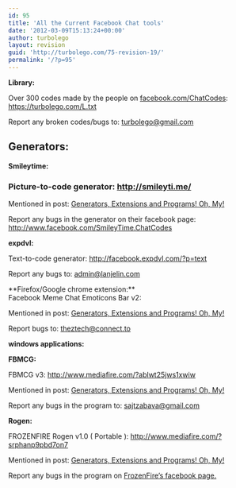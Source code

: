 ```yaml
---
id: 95
title: 'All the Current Facebook Chat tools'
date: '2012-03-09T15:13:24+00:00'
author: turbolego
layout: revision
guid: 'http://turbolego.com/75-revision-19/'
permalink: '/?p=95'
---
```


**Library:**

Over 300 codes made by the people on [facebook.com/ChatCodes](http://facebook.com/ChatCodes): <https://turbolego.com/L.txt>

Report any broken codes/bugs to: <turbolego@gmail.com>

## Generators:

**Smileytime:**

### Picture-to-code generator: <http://smileyti.me/>  
Mentioned in post: [Generators, Extensions and Programs! Oh, My!](https://turbolego.com/generators-extensions-and-programs-oh-my/ "Permalink to Generators, Extensions and Programs! Oh, My!")

Report any bugs in the generator on their facebook page:  
<http://www.facebook.com/SmileyTime.ChatCodes>

**expdvl:**

Text-to-code generator: <http://facebook.expdvl.com/?p=text>

Report any bugs to: [admin@lanjelin.com](mailto:admin@lanjelin.com?subject=fbrep)

<div></div><div>**Firefox/Google chrome extension:**</div><div>Facebook Meme Chat Emoticons Bar v2: <http://userscripts.org/scripts/show/122827>

Mentioned in post: [Generators, Extensions and Programs! Oh, My!](https://turbolego.com/generators-extensions-and-programs-oh-my/ "Permalink to Generators, Extensions and Programs! Oh, My!")

Report bugs to: <theztech@connect.to>

**windows applications:**

**FBMCG:**

FBMCG v3: <http://www.mediafire.com/?ablwt25jws1xwiw>

Mentioned in post: [Generators, Extensions and Programs! Oh, My!](https://turbolego.com/generators-extensions-and-programs-oh-my/ "Permalink to Generators, Extensions and Programs! Oh, My!")

Report any bugs in the program to: <sajtzabava@gmail.com>

**Rogen:**

FROZENFIRE Rogen v1.0 ( Portable ): <http://www.mediafire.com/?srphanp9pbd7on7>

Mentioned in post: [Generators, Extensions and Programs! Oh, My!](https://turbolego.com/generators-extensions-and-programs-oh-my/ "Permalink to Generators, Extensions and Programs! Oh, My!")

Report any bugs in the program on [FrozenFire’s facebook page.](http://www.facebook.com/FROZENFIRE.US)

</div>